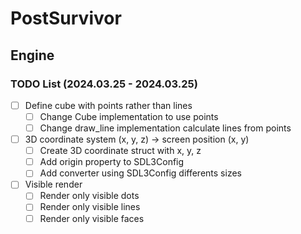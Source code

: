 # PostSurvivor

## Engine

### TODO List (2024.03.25 - 2024.03.25)

- [ ] Define cube with points rather than lines
  - [ ] Change Cube implementation to use points
  - [ ] Change draw_line implementation calculate lines from points
- [ ] 3D coordinate system (x, y, z) -> screen position (x, y)
  - [ ] Create 3D coordinate struct with x, y, z
  - [ ] Add origin property to SDL3Config
  - [ ] Add converter using SDL3Config differents sizes
- [ ] Visible render
  - [ ] Render only visible dots
  - [ ] Render only visible lines
  - [ ] Render only visible faces